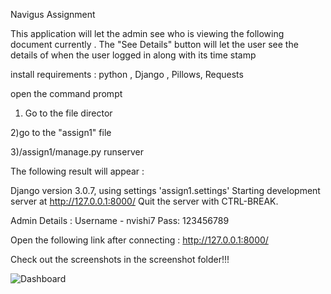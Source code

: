 Navigus Assignment

This application will let the admin see who is viewing the following document currently . The "See Details" button will let the user see the
details of when the user logged in along with its time stamp 

install requirements :
python ,
Django ,
Pillows,
Requests



open the command prompt
1) Go to the file director

2)go to the "assign1" file

3)/assign1/manage.py runserver


The following result will appear :

Django version 3.0.7, using settings 'assign1.settings'
Starting development server at http://127.0.0.1:8000/
Quit the server with CTRL-BREAK.



Admin Details :  Username - nvishi7
                 Pass: 123456789

Open the following link after connecting : http://127.0.0.1:8000/

Check out the screenshots in the screenshot folder!!!

![Dashboard](/../master/screenshorts/dash1.jpg?raw=true "Optional Title")














